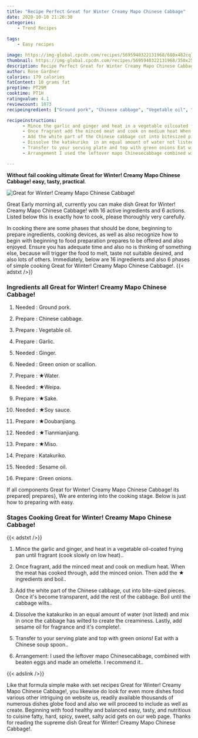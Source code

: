 ```yaml
---
title: "Recipe Perfect Great for Winter Creamy Mapo Chinese Cabbage"
date: 2020-10-10 21:26:30
categories:
    - Trend Recipes
    
tags:
    - Easy recipes

image: https://img-global.cpcdn.com/recipes/5695940322131968/680x482cq70/great-for-winter-creamy-mapo-chinese-cabbage-recipe-main-photo.jpg
thumbnail: https://img-global.cpcdn.com/recipes/5695940322131968/350x250cq70/great-for-winter-creamy-mapo-chinese-cabbage-recipe-main-photo.jpg
description: Recipe Perfect Great for Winter Creamy Mapo Chinese Cabbage with 16 ingredients and 6 stages of easy cooking.
author: Rose Gardner
calories: 179 calories
fatContent: 10 grams fat
preptime: PT29M
cooktime: PT1H
ratingvalue: 4.1
reviewcount: 1073
recipeingredient: ["Ground pork", "Chinese cabbage", "Vegetable oil", "Garlic", "Ginger", "Green onion or scallion", "Water", "Weipa", "Sake", "Soy sauce", "Doubanjiang", "Tianmianjiang", "Miso", "Katakuriko", "Sesame oil", "Green onions"]

recipeinstructions: 
      - Mince the garlic and ginger and heat in a vegetable oilcoated frying pan until fragrant cook slowly on low heat 
      - Once fragrant add the minced meat and cook on medium heat When the meat has cooked through add the minced onion Then add the  ingredients and boil 
      - Add the white part of the Chinese cabbage cut into bitesized pieces Once its become transparent add the rest of the cabbage Boil until the cabbage wilts 
      - Dissolve the katakuriko  in an equal amount of water not listed and mix in once the cabbage has wilted to create the creaminess Lastly add sesame oil for fragrance and its complete 
      - Transfer to your serving plate and top with green onions Eat with a Chinese soup spoon 
      - Arrangement I used the leftover mapo Chinesecabbage combined with beaten eggs and made an omelette I recommend it

---
```




**Without fail cooking ultimate Great for Winter! Creamy Mapo Chinese Cabbage! easy, tasty, practical**. 


![Great for Winter! Creamy Mapo Chinese Cabbage!](https://img-global.cpcdn.com/recipes/5695940322131968/680x482cq70/great-for-winter-creamy-mapo-chinese-cabbage-recipe-main-photo.jpg "Great for Winter! Creamy Mapo Chinese Cabbage!")




Great Early morning all, currently you can make dish Great for Winter! Creamy Mapo Chinese Cabbage! with 16 active ingredients and 6 actions. Listed below this is exactly how to cook, please thoroughly very carefully.

In cooking there are some phases that should be done, beginning to prepare ingredients, cooking devices, as well as also recognize how to begin with beginning to food preparation prepares to be offered and also enjoyed. Ensure you has adequate time and also no is thinking of something else, because will trigger the food to melt, taste not suitable desired, and also lots of others. Immediately, below are 16 ingredients and also 6 phases of simple cooking Great for Winter! Creamy Mapo Chinese Cabbage!.
{{< adstxt />}}

### Ingredients all Great for Winter! Creamy Mapo Chinese Cabbage!


1. Needed  : Ground pork.

1. Prepare  : Chinese cabbage.

1. Prepare  : Vegetable oil.

1. Prepare  : Garlic.

1. Needed  : Ginger.

1. Needed  : Green onion or scallion.

1. Prepare  : ★Water.

1. Needed  : ★Weipa.

1. Prepare  : ★Sake.

1. Needed  : ★Soy sauce.

1. Prepare  : ★Doubanjiang.

1. Needed  : ★Tianmianjiang.

1. Prepare  : ★Miso.

1. Prepare  : Katakuriko.

1. Needed  : Sesame oil.

1. Prepare  : Green onions.



If all components Great for Winter! Creamy Mapo Chinese Cabbage! its prepared| prepares}, We are entering into the cooking stage. Below is just how to preparing with easy.

### Stages Cooking Great for Winter! Creamy Mapo Chinese Cabbage!

{{< adstxt />}}


1. Mince the garlic and ginger, and heat in a vegetable oil-coated frying pan until fragrant (cook slowly on low heat)..



1. Once fragrant, add the minced meat and cook on medium heat. When the meat has cooked through, add the minced onion. Then add the ★ ingredients and boil..



1. Add the white part of the Chinese cabbage, cut into bite-sized pieces. Once it&#39;s become transparent, add the rest of the cabbage. Boil until the cabbage wilts..



1. Dissolve the katakuriko  in an equal amount of water (not listed) and mix in once the cabbage has wilted to create the creaminess. Lastly, add sesame oil for fragrance and it&#39;s complete!.



1. Transfer to your serving plate and top with green onions! Eat with a Chinese soup spoon..



1. Arrangement: I used the leftover mapo Chinesecabbage, combined with beaten eggs and made an omelette. I recommend it..





{{< adslink />}}

Like that formula simple make with set recipes Great for Winter! Creamy Mapo Chinese Cabbage!, you likewise do look for even more dishes food various other intriguing on website us, readily available thousands of numerous dishes globe food and also we will proceed to include as well as create. Beginning with food healthy and balanced easy, tasty, and nutritious to cuisine fatty, hard, spicy, sweet, salty acid gets on our web page. Thanks for reading the supreme dish Great for Winter! Creamy Mapo Chinese Cabbage!.
